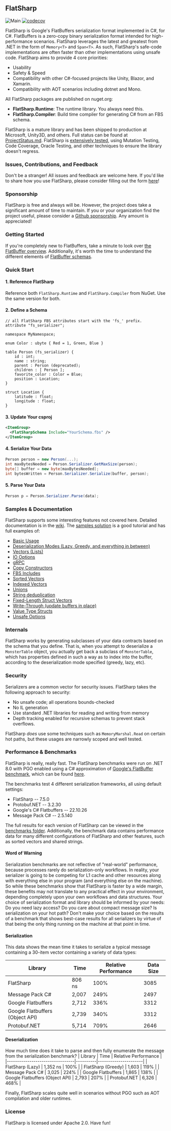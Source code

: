 ## FlatSharp
![Main](https://github.com/jamescourtney/FlatSharp/actions/workflows/dotnet.yml/badge.svg?branch=main)
[![codecov](https://codecov.io/gh/jamescourtney/FlatSharp/branch/main/graph/badge.svg?token=6EUECHZGT4)](https://codecov.io/gh/jamescourtney/FlatSharp)

FlatSharp is Google's FlatBuffers serialization format implemented in C#, for C#. FlatBuffers is a zero-copy binary serialization format intended for high-performance scenarios. 
FlatSharp leverages the latest and greatest from .NET in the form of `Memory<T>` and `Span<T>`.
As such, FlatSharp's safe-code implementations are often faster than other implementations using unsafe code. FlatSharp aims to provide 4 core priorities:

- Usability
- Safety & Speed
- Compatibility with other C#-focused projects like Unity, Blazor, and Xamarin.
- Compatibility with AOT scenarios including dotnet and Mono.

All FlatSharp packages are published on nuget.org:
- **FlatSharp.Runtime**: The runtime library. You always need this.
- **FlatSharp.Compiler**: Build time compiler for generating C# from an FBS schema.

FlatSharp is a mature library and has been shipped to production at Microsoft, Unity3D, and others. Full status can be found at [ProjectStatus.md](ProjectStatus.md). FlatSharp is [extensively tested](https://github.com/jamescourtney/FlatSharp/wiki/Testing), using Mutation Testing, Code Coverage, Oracle Testing, and other techniques to ensure the library doesn't regress.

### Issues, Contributions, and Feedback
Don't be a stranger! All issues and feedback are welcome here. If you'd like to share how you use FlatSharp, please consider filling out the form [here](https://forms.office.com/r/sHkumrr6sK)!

### Sponsorship
FlatSharp is free and always will be. However, the project does take a significant amount of time to maintain. If you or your organization find the project useful, please consider a [Github sponsorship](https://github.com/sponsors/jamescourtney). Any amount is appreciated!

### Getting Started
If you're completely new to FlatBuffers, take a minute to look over [the FlatBuffer overview](https://google.github.io/flatbuffers/index.html#flatbuffers_overview). Additionally, it's worth the time to understand the different elements of [FlatBuffer schemas](https://google.github.io/flatbuffers/flatbuffers_guide_writing_schema.html).

### Quick Start

#### 1. Reference FlatSharp
Reference both `FlatSharp.Runtime` and `FlatSharp.Compiler` from NuGet. Use the same version for both.

#### 2. Define a Schema

```idl
// all FlatSharp FBS attributes start with the 'fs_' prefix.
attribute "fs_serializer";

namespace MyNamespace;

enum Color : ubyte { Red = 1, Green, Blue }

table Person (fs_serializer) {
    id : int;
    name : string;
    parent : Person (deprecated);
    children : [ Person ];
    favorite_color : Color = Blue;
    position : Location;
}

struct Location {
    latitude : float;
    longitude : float;
}
```

#### 3. Update Your csproj
```xml
<ItemGroup>
  <FlatSharpSchema Include="YourSchema.fbs" />
</ItemGroup>
```

#### 4. Serialize Your Data
```c#
Person person = new Person(...);
int maxBytesNeeded = Person.Serializer.GetMaxSize(person);
byte[] buffer = new byte[maxBytesNeeded];
int bytesWritten = Person.Serializer.Serialize(buffer, person);
```

#### 5. Parse Your Data

```c#
Person p = Person.Serializer.Parse(data);
```

### Samples & Documentation
FlatSharp supports some interesting features not covered here. Detailed documentation is in the [wiki](https://github.com/jamescourtney/FlatSharp/wiki). The [samples solution](samples/) is a good tutorial and has full examples of:
- [Basic Usage](samples/Example00-Basics/)
- [Deserialization Modes (Lazy, Greedy, and everything in between)](samples/Example01-DeserializationModes/)
- [Vectors (Lists)](samples/Example02-Vectors/)
- [IO Options](samples/Example03-IOOptions/)
- [gRPC](samples/Example04-gRPC/)
- [Copy Constructors](samples/Example05-CopyConstructors/)
- [FBS Includes](samples/Example06-Includes/)
- [Sorted Vectors](samples/Example07-SortedVectors/)
- [Indexed Vectors](samples/Example08-IndexedVectors/)
- [Unions](samples/Example09-Unions/)
- [String deduplication](samples/Example10-SharedStrings/)
- [Fixed-Length Struct Vectors](samples/Example11-StructVectors/)
- [Write-Through (update buffers in place)](samples/Example12-WriteThrough/)
- [Value Type Structs](samples/Example13-ValueStructs/)
- [Unsafe Options](samples/Example14-UnsafeOptions/)

### Internals
FlatSharp works by generating subclasses of your data contracts based on the schema that you define. 
That is, when you attempt to deserialize a `MonsterTable` object, you actually get back a subclass of `MonsterTable`, 
which has properties defined in such a way as to index into the buffer, according to the deserialization mode specified (greedy, lazy, etc).

### Security
Serializers are a common vector for security issues. FlatSharp takes the following approach to security:
- No unsafe code; all operations bounds-checked
- No IL generation
- Use standard .NET libraries for reading and writing from memory
- Depth tracking enabled for recursive schemas to prevent stack overflows.

FlatSharp *does* use some techniques such as `MemoryMarshal.Read` on certain hot paths, but these usages are narrowly scoped and well tested.

### Performance & Benchmarks
FlatSharp is really, really fast. The FlatSharp benchmarks were run on .NET 8.0 with PGO enabled using a C# approximation of [Google's FlatBuffer benchmark](https://github.com/google/flatbuffers/tree/benchmarks/benchmarks/cpp/FB), which can be found [here](src/Benchmark).

The benchmarks test 4 different serialization frameworks, all using default settings:
- FlatSharp -- 7.5.0
- Protobuf.NET -- 3.2.30
- Google's C# Flatbuffers -- 22.10.26
- Message Pack C# -- 2.5.140

The full results for each version of FlatSharp can be viewed in the [benchmarks folder](benchmarks). Additionally, the benchmark data contains performance data for many different configurations of FlatSharp and other features, such as sorted vectors and shared strings.

#### Word of Warning
Serialization benchmarks are not reflective of "real-world" performance, because processes rarely do serialization-only workflows. In reality, your serializer is going to be competing for L1 cache and other resources along with everything else in your program (and everything else on the machine). So while these benchmarks show that FlatSharp is faster by a wide margin, these benefits may not translate to any practical effect in your environment, depending completely upon your own workflows and data structures. Your choice of serialization format and library should be informed by your needs: Do you need lazy access? Do you care about compact message size? Is serialization on your hot path? Don't make your choice based on the results of a benchmark that shows best-case results for all serializers by virtue of that being the only thing running on the machine at that point in time.

#### Serialization
This data shows the mean time it takes to serialize a typical message containing a 30-item vector containing a variety of data types:

| Library                         | Time     | Relative Performance | Data Size |
|---------------------------------|----------|----------------------|-----------|
| FlatSharp                       | 806 ns   | 100%                 | 3085      |
| Message Pack C#                 | 2,007    | 249%                 | 2497      |
| Google Flatbuffers              | 2,712    | 336%                 | 3312      |
| Google Flatbuffers (Object API) | 2,739    | 340%                 | 3312      |
| Protobuf.NET                    | 5,714    | 709%                 | 2646      |

#### Deserialization
How much time does it take to parse and then fully enumerate the message from the serialization benchmark?
| Library                         | Time     | Relative Performance |
|---------------------------------|----------|----------------------|
| FlatSharp (Lazy)                | 1,352 ns | 100%                 |
| FlatSharp (Greedy)              | 1,603    | 119%                 |
| Message Pack C#                 | 3,025    | 224%                 |
| Google Flatbuffers              | 1,865    | 138%                 |
| Google Flatbuffers (Object API) | 2,793    | 207%                 |
| Protobuf.NET                    | 6,326    | 468%                 |

Finally, FlatSharp scales quite well in scenarios without PGO such as AOT compilation and older runtimes.

### License
FlatSharp is licensed under Apache 2.0. Have fun!
